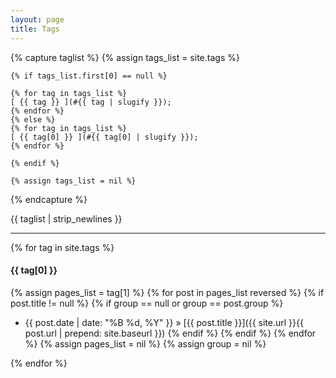 ```yaml
---
layout: page
title: Tags
---
```


{% capture taglist %}
	{% assign tags_list = site.tags %}
	
	{% if tags_list.first[0] == null %}
	
	{% for tag in tags_list %}
	[ {{ tag }} ](#{{ tag | slugify }});
	{% endfor %}
	{% else %}
	{% for tag in tags_list %}
	[ {{ tag[0] }} ](#{{ tag[0] | slugify }});
	{% endfor %}
	
	{% endif %}
	
	{% assign tags_list = nil %}
{% endcapture %}

{{ taglist | strip_newlines }}

------

{% for tag in site.tags  %}
#### <a name="{{ tag[0] | slugify }}">{{ tag[0] }}</a>

{% assign pages_list = tag[1] %}
{% for post in pages_list reversed %}
{% if post.title != null %}
{% if group == null or group == post.group %}
  * {{ post.date | date: "%B %d, %Y" }} &raquo; [{{ post.title }}]({{ site.url }}{{ post.url | prepend: site.baseurl }})
{% endif %}
{% endif %}
{% endfor %}
{% assign pages_list = nil %}
{% assign group = nil %}

{% endfor %}